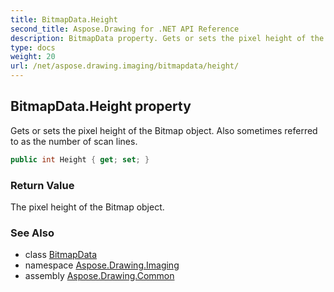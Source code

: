 ```yaml
---
title: BitmapData.Height
second_title: Aspose.Drawing for .NET API Reference
description: BitmapData property. Gets or sets the pixel height of the Bitmap object. Also sometimes referred to as the number of scan lines
type: docs
weight: 20
url: /net/aspose.drawing.imaging/bitmapdata/height/
---
```

## BitmapData.Height property

Gets or sets the pixel height of the Bitmap object. Also sometimes referred to as the number of scan lines.

```csharp
public int Height { get; set; }
```

### Return Value

The pixel height of the Bitmap object.

### See Also

* class [BitmapData](../)
* namespace [Aspose.Drawing.Imaging](../../bitmapdata/)
* assembly [Aspose.Drawing.Common](../../../)


